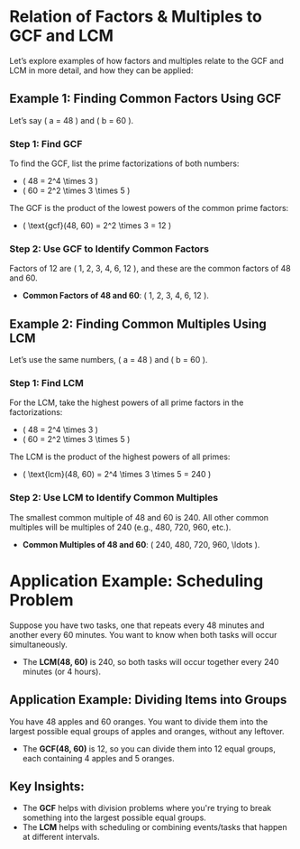 # **Relation of Factors & Multiples to GCF and LCM**

Let’s explore examples of how factors and multiples relate to the GCF and LCM in more detail, and how they can be applied:

## Example 1: Finding Common Factors Using GCF

Let’s say \( a = 48 \) and \( b = 60 \).

### Step 1: Find GCF

To find the GCF, list the prime factorizations of both numbers:

- \( 48 = 2^4 \times 3 \)
- \( 60 = 2^2 \times 3 \times 5 \)

The GCF is the product of the lowest powers of the common prime factors:

- \( \text{gcf}(48, 60) = 2^2 \times 3 = 12 \)

### Step 2: Use GCF to Identify Common Factors

Factors of 12 are \( 1, 2, 3, 4, 6, 12 \), and these are the common factors of 48 and 60.

- **Common Factors of 48 and 60**: \( 1, 2, 3, 4, 6, 12 \).

## Example 2: Finding Common Multiples Using LCM

Let’s use the same numbers, \( a = 48 \) and \( b = 60 \).

### Step 1: Find LCM

For the LCM, take the highest powers of all prime factors in the factorizations:

- \( 48 = 2^4 \times 3 \)
- \( 60 = 2^2 \times 3 \times 5 \)

The LCM is the product of the highest powers of all primes:

- \( \text{lcm}(48, 60) = 2^4 \times 3 \times 5 = 240 \)

### Step 2: Use LCM to Identify Common Multiples

The smallest common multiple of 48 and 60 is 240. All other common multiples will be multiples of 240 (e.g., 480, 720, 960, etc.).

- **Common Multiples of 48 and 60**: \( 240, 480, 720, 960, \ldots \).

# Application Example: Scheduling Problem

Suppose you have two tasks, one that repeats every 48 minutes and another every 60 minutes. You want to know when both tasks will occur simultaneously.

- The **LCM(48, 60)** is 240, so both tasks will occur together every 240 minutes (or 4 hours).

## Application Example: Dividing Items into Groups

You have 48 apples and 60 oranges. You want to divide them into the largest possible equal groups of apples and oranges, without any leftover.

- The **GCF(48, 60)** is 12, so you can divide them into 12 equal groups, each containing 4 apples and 5 oranges.

## Key Insights:

- The **GCF** helps with division problems where you're trying to break something into the largest possible equal groups.
- The **LCM** helps with scheduling or combining events/tasks that happen at different intervals.